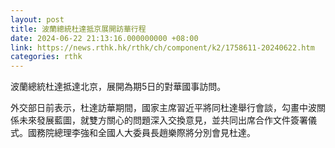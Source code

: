 ```yaml
---
layout: post
title: 波蘭總統杜達抵京展開訪華行程
date: 2024-06-22 21:13:16.000000000 +08:00
link: https://news.rthk.hk/rthk/ch/component/k2/1758611-20240622.htm
categories: rthk
---
```


波蘭總統杜達抵達北京，展開為期5日的對華國事訪問。

外交部日前表示，杜達訪華期間，國家主席習近平將同杜達舉行會談，勾畫中波關係未來發展藍圖，就雙方關心的問題深入交換意見，並共同出席合作文件簽署儀式。國務院總理李強和全國人大委員長趙樂際將分別會見杜達。
